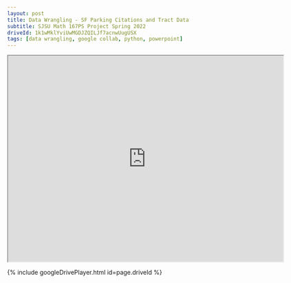 ```yaml
---
layout: post
title: Data Wrangling - SF Parking Citations and Tract Data
subtitle: SJSU Math 167PS Project Spring 2022
driveId: 1k1wMklYviUwMGDJZQILJf7acnwUugUSX
tags: [data wrangling, google collab, python, powerpoint]
---
```


<iframe src="https://drive.google.com/file/d/1k1wMklYviUwMGDJZQILJf7acnwUugUSX/preview" width="640" height="480" allow="autoplay"></iframe>

{% include googleDrivePlayer.html id=page.driveId %}


